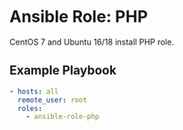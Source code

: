 # Ansible Role: PHP

CentOS 7 and Ubuntu 16/18 install PHP role.

## Example Playbook

```yaml
- hosts: all
  remote_user: root
  roles: 
    - ansible-role-php
```

